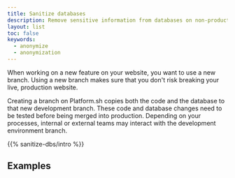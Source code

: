 ```yaml
---
title: Sanitize databases
description: Remove sensitive information from databases on non-production environments to control access.
layout: list
toc: false
keywords:
  - anonymize
  - anonymization
---
```


When working on a new feature on your website, you want to use a new branch.
Using a new branch makes sure that you don't risk breaking your live, production website.

Creating a branch on Platform.sh copies both the code and the database to that new development branch.
These code and database changes need to be tested before being merged into production.
Depending on your processes, internal or external teams may interact with the development environment branch.


{{% sanitize-dbs/intro %}}

## Examples
